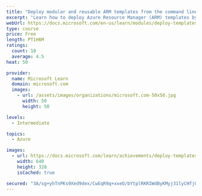 ```yaml
---
title: "Deploy modular and reusable ARM templates from the command line and by using GitHub Actions"
excerpt: "Learn how to deploy Azure Resource Manager (ARM) templates by using Azure PowerShell, the Azure CLI, and from GitHub Actions."
webUrl: https://docs.microsoft.com/en-us/learn/modules/deploy-templates-command-line-github-actions/
type: course
price: Free
length: PT1H6M
ratings:
  count: 10
  average: 4.5
heat: 50

provider:
  name: Microsoft Learn
  domain: microsoft.com
  images:
    - url: /assets/images/organizations/microsoft.com-50x50.jpg
      width: 50
      height: 50

levels:
  - Intermediate

topics:
  - Azure

images:
  - url: https://docs.microsoft.com/learn/achievements/deploy-templates-command-line-github-actions-social.png
    width: 640
    height: 320
    isCached: true

secured: "3A/sg+yhTnPKs9Xed9dex/CwEqR9q+xxeO/bYtplRKRIWdByKMyj31lyCHfjGWzUFOKveRhWASv4KvpbFYBJcp4EG/DVilMnrZ7+FJQB8/+0/8fz4B5iFyStnkY/0JCK7j+6IwFR0rtN3tcKrFIg+bXds+yfC2xmKLVszVkx9yYGWaQq4B2RcWrJyRZRlZPMfot86efGF9lH5+fMx0O1t3oOSvleR7W45dQoJtXqPfCEj6K7QaXYF9h/ANyfZQlT6NiL91yYRsVkYxv+7bGTYKTpvKWF0FAEDrzF9B5iMTUoARZRSQLPCP+r9L88tU6I/HY7umKXowFIILekIODtLmOB0IyagGVUlhzhY8NbHfuAXluYXzK5Jvy4OLa1TSIUD2KlkLJ9g832kdg/Bs6APUnjtbJYTwjHEgW4MA0gkgY=;ryTEbYTGFBq9L4jj9x6tww=="
---
```


